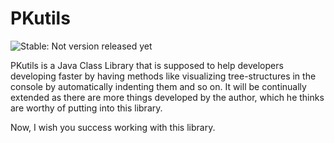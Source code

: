 # PKutils

![Stable: Not version released yet](https://img.shields.io/badge/stable-not%20yet-red.svg)

PKutils is a Java Class Library that is supposed to help developers developing faster by having methods like visualizing tree-structures in the console by automatically indenting them and so on.
It will be continually extended as there are more things developed by the author, which he thinks are worthy of putting into this library.

Now, I wish you success working with this library.
